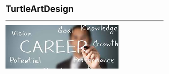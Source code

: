 # TurtleArtDesign
<hr>
<img src="https://github.com/RejiJose/TurtleArtDesign/blob/master/careerpic.jpg"
